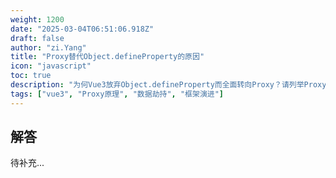 ```yaml
---
weight: 1200
date: "2025-03-04T06:51:06.918Z"
draft: false
author: "zi.Yang"
title: "Proxy替代Object.defineProperty的原因"
icon: "javascript"
toc: true
description: "为何Vue3放弃Object.defineProperty而全面转向Proxy？请列举Proxy在深层对象监听、数组索引修改、动态属性增删等方面的优势，并说明其对Vue响应式系统能力的提升。"
tags: ["vue3", "Proxy原理", "数据劫持", "框架演进"]
---
```


## 解答

待补充...
